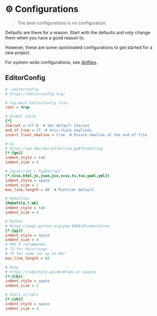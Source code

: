 # ⚙️ Configurations

> The best configurations is no configuration.

Defaults are there for a reason. Start with the defaults and only change them when you have a good reason to.

However, these are some opinionated configurations to get started for a new project.

For system-wide configurations, see [dotfiles](https://github.com/tomy0000000/dotfiles).

## EditorConfig

```ini
# .editorconfig
# https://editorconfig.org/

# top-most EditorConfig file
root = true

# Global style
[*]
charset = utf-8  # Set default charset
end_of_line = lf  # Unix-style newlines
insert_final_newline = true  # Ensure newline at the end of file

# Go
# https://go.dev/doc/effective_go#formatting
[*.{go}]
indent_style = tab
indent_size = 4

# JavaScript / TypeScript
[*.{css,html,js,json,jsx,scss,ts,tsx,yaml,yml}]
indent_style = space
indent_size = 2
max_line_length = 80  # Prettier default

# Makefiles
[Makefile,*.mk]
indent_style = tab
indent_size = 4

# Python
# https://peps.python.org/pep-0008/#indentation
[*.{py}]
indent_style = space
indent_size = 4
# PEP 8 recommends:
# 72 for docstrings
# 79 for code (or up to 99)
max_line_length = 88

# Ruby
# https://rubystyle.guide/#tabs-or-spaces
[*.{rb}]
indent_style = space
indent_size = 2

# Shell scripts
[*.{sh}]
indent_style = space
indent_size = 4
```
